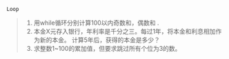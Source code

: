 `Loop`

>1. 用while循环分别计算100以内奇数和，偶数和 .
> 2. 本金X元存入银行，年利率是千分之三。每过1年，将本金和利息相加作为新的本金。 计算5年后，获得的本金是多少？
> 3. 求整数1~100的累加值，但要求跳过所有个位为3的数。
